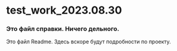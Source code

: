 # test_work_2023.08.30

### Это файл справки. Ничего дельного.

Это файл Readme. Здесь вскоре будут подробности по проекту.
